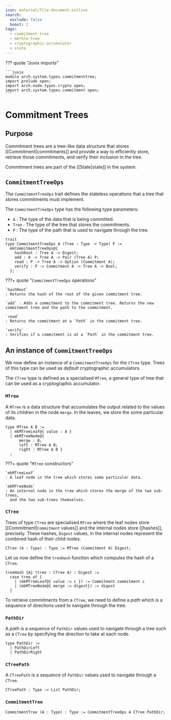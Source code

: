 ```yaml
---
icon: material/file-document-outline
search:
  exclude: false
  boost: 2
tags:
  - commitment-tree
  - merkle-tree
  - cryptographic-accumulator
  - state
---
```


??? quote "Juvix imports"

    ```juvix
    module arch.system.types.commitmenttree;
    import prelude open;
    import arch.node.types.crypto open;
    import arch.system.types.commitment open;
    ```

# Commitment Trees

## Purpose

Commitment trees are a tree-like data structure that stores [[Commitment|commitments]] and
provide a way to efficiently store, retrieve those commitments, and verify
their inclusion in the tree.

Commitment trees are part of the [[State|state]] in the system.

## `CommitmentTreeOps`

The `CommitmentTreeOps` trait defines the stateless operations that a tree that
stores commitments must implement.

The `CommitmentTreeOps` type has the following type parameters:

- `A` : The type of the data that is being committed.
- `Tree` : The type of the tree that stores the commitments.
- `P` : The type of the path that is used to navigate through the tree.

```juvix
trait
type CommitmentTreeOps A (Tree : Type -> Type) P :=
  mkCommitmentTreeOps@{
    hashRoot : Tree A -> Digest;
    add : A -> Tree A -> Pair (Tree A) P;
    read : P -> Tree A -> Option (Commitment A);
    verify : P -> Commitment A -> Tree A -> Bool;
  };
```

???+ quote "`CommitmentTreeOps` operations"

    `hashRoot`
    : Returns the hash of the root of the given commitment tree.

    `add` : Adds a commitment to the commitment tree. Returns the new
    commitment tree and the path to the commitment.

    `read`
    : Returns the commitment at a `Path` in the commitment tree.

    `verify`
    : Verifies if a commitment is at a `Path` in the commitment tree.

## An instance of `CommitmentTreeOps`

We now define an instance of a `CommitmentTreeOps` for the `CTree` type.
Trees of this type can be used as *default* cryptographic accumulators.

The `CTree` type is defined as a specialised `MTree`, a general type of tree
that can be used as a cryptographic accumulator.

### `MTree`

A `MTree` is a data structure that accumulates the output related to the values
of its children in the node `merge`. In the leaves, we store the some particular
data.

```juvix
type MTree A B :=
  | mkMTreeLeaf@{ value : A }
  | mkMTreeNode@{
      merge : B;
      left : MTree A B;
      right : MTree A B }
  ;
```

???+ quote "`MTree` constructors"

    `mkMTreeLeaf`
    : A leaf node in the tree which stores some particular data.

    `mkMTreeNode`
    : An internal node in the tree which stores the merge of the two sub-trees,
      and the two sub-trees themselves.

### `CTree`

Trees of type `CTree` are specialised `MTree` where the leaf nodes store
[[Commitment|`Commitment` values]] and the internal nodes store [[hashes]],
precisely. These hashes, `Digest` values, in the internal nodes represent the
combined hash of their child nodes.

```juvix
CTree (A : Type) : Type := MTree (Commitment A) Digest;
```

Let us now define the `treeHash` function which computes the hash of a `CTree`.

```juvix
treeHash {A} (tree : CTree A) : Digest :=
  case tree of {
    | (mkMTreeLeaf@{ value := c }) := Commitment.commitment c
    | (mkMTreeNode@{ merge := digest}) := digest
  }
```

To retrieve commitments from a `CTree`, we need to define a *path* which is a
sequence of directions used to navigate through the tree.

### `PathDir`

A *path* is a sequence of `PathDir` values used to navigate through a tree such
as a `CTree` by specifying the direction to take at each node.

```juvix
type PathDir :=
  | PathDirLeft
  | PathDirRight
```

### `CTreePath`

A `CTreePath` is a sequence of `PathDir` values used to navigate through a `CTree`.

```juvix
CTreePath : Type := List PathDir;
```

### `CommitmentTree`

```juvix
CommitmentTree (A : Type) : Type := CommitmentTreeOps A CTree PathDir;
```

<!--
```juvix
-- instance
thisShouldWork {A}: CommitmentTreeOps A CTree CTreePath :=
  mkCommitmentTreeOps@{
    hashRoot {A} (tree : CTree A) : Digest :=
      case tree of {
        | (mkMTreeNode@{ merge := digest}) := digest
        | (mkMTreeLeaf@{ value :=
          (mkCommitment@{ commitment := c }) }) := c
      };
    add := undef;
    read := undef;
    verify := undef;
  };
```
-->